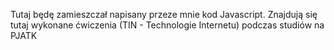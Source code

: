 Tutaj będę zamieszczał napisany przeze mnie kod Javascript. 
Znajdują się tutaj wykonane ćwiczenia (TIN - Technologie Internetu) podczas studiów na PJATK
